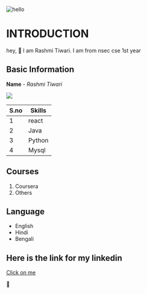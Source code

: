 ![hello](https://github.com/the-dumbest/DAY3/blob/main/2021-09-30.png)

# INTRODUCTION
hey, 👋 I am Rashmi Tiwari.
I am from nsec cse 1st year
## Basic Information
**Name** - *Rashmi Tiwari*

<img src="https://img.icons8.com/bubbles/50/000000/kolkata.png"/>

|S.no|Skills|
|---|---|
|1|react|
|2|Java|
|3|Python|
|4|Mysql|

## Courses
1. Coursera
2. Others

## Language
- English
- Hindi
- Bengali

## Here is the link for my linkedin

[Click on me]()

:wave:
